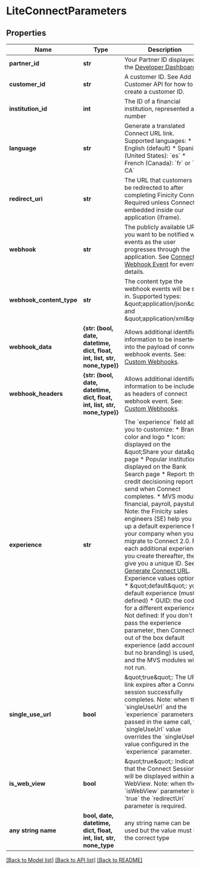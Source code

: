 # LiteConnectParameters


## Properties
Name | Type | Description | Notes
------------ | ------------- | ------------- | -------------
**partner_id** | **str** | Your Partner ID displayed in the [Developer Dashboard](https://developer.finicity.com/admin) | 
**customer_id** | **str** | A customer ID. See Add Customer API for how to create a customer ID. | 
**institution_id** | **int** | The ID of a financial institution, represented as a number | 
**language** | **str** | Generate a translated Connect URL link.   Supported languages:  * English (default) * Spanish (United States): &#x60;es&#x60; * French (Canada): &#x60;fr&#x60; or &#x60;fr-CA&#x60;  | [optional] 
**redirect_uri** | **str** | The URL that customers will be redirected to after completing Finicity Connect. Required unless Connect is embedded inside our application (iframe). | [optional] 
**webhook** | **str** | The publicly available URL you want to be notified with events as the user progresses through the application. See [Connect Webhook Event](https://developer.mastercard.com/open-banking-us/documentation/webhooks/webhooks-connect/) for event details. | [optional] 
**webhook_content_type** | **str** | The content type the webhook events will be sent in. Supported types: \&quot;application/json\&quot; and \&quot;application/xml\&quot;. | [optional]  if omitted the server will use the default value of "application/json"
**webhook_data** | **{str: (bool, date, datetime, dict, float, int, list, str, none_type)}** | Allows additional identifiable information to be inserted into the payload of connect webhook events. See: [Custom Webhooks](https://developer.mastercard.com/open-banking-us/documentation/webhooks/webhooks-custom/). | [optional] 
**webhook_headers** | **{str: (bool, date, datetime, dict, float, int, list, str, none_type)}** | Allows additional identifiable information to be included as headers of connect webhook event. See: [Custom Webhooks](https://developer.mastercard.com/open-banking-us/documentation/webhooks/webhooks-custom/). | [optional] 
**experience** | **str** | The &#x60;experience&#x60; field allows you to customize: * Brand: color and logo * Icon: displayed on the \&quot;Share your data\&quot; page  * Popular institutions: displayed on the Bank Search page  * Report: the credit decisioning report to send when Connect completes.  * MVS modules: financial, payroll, paystub  Note: the Finicity sales engineers (SE) help you set up a default experience for your company when you migrate to Connect 2.0. For each additional experience you create thereafter, they&#39;ll give you a unique ID. See [Generate Connect URL](https://developer.mastercard.com/open-banking-us/documentation/connect/generate-2-connect-url-apis/).  Experience values options:  * \&quot;default\&quot;: your default experience (must be defined)  * GUID: the code for a different experience * Not defined: If you don&#39;t pass the experience parameter, then Connect&#39;s out of the box default experience (add accounts but no branding) is used, and the MVS modules will not run. | [optional] 
**single_use_url** | **bool** | \&quot;true\&quot;: The URL link expires after a Connect session successfully completes.  Note: when the &#x60;singleUseUrl&#x60; and the &#x60;experience&#x60; parameters are passed in the same call, the &#x60;singleUseUrl&#x60; value overrides the &#x60;singleUseUrl&#x60; value configured in the &#x60;experience&#x60; parameter. | [optional] 
**is_web_view** | **bool** | \&quot;true\&quot;: Indicates that the Connect Session will be displayed within a WebView. Note: when the &#x60;isWebView&#x60; parameter is &#x60;true&#x60; the &#x60;redirectUri&#x60; parameter is required. | [optional] 
**any string name** | **bool, date, datetime, dict, float, int, list, str, none_type** | any string name can be used but the value must be the correct type | [optional]

[[Back to Model list]](../README.md#documentation-for-models) [[Back to API list]](../README.md#documentation-for-api-endpoints) [[Back to README]](../README.md)


